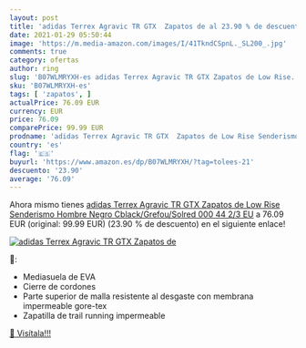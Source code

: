 ```yaml
---
layout: post
title: 'adidas Terrex Agravic TR GTX  Zapatos de al 23.90 % de descuento'
date: 2021-01-29 05:50:44
image: 'https://m.media-amazon.com/images/I/41TkndCSpnL._SL200_.jpg'
comments: true
category: ofertas
author: ring
slug: 'B07WLMRYXH-es adidas Terrex Agravic TR GTX Zapatos de Low Rise...'
sku: 'B07WLMRYXH-es'
tags: [ 'zapatos', ]
actualPrice: 76.09 EUR
currency: EUR
price: 76.09
comparePrice: 99.99 EUR
prodname: 'adidas Terrex Agravic TR GTX  Zapatos de Low Rise Senderismo Hombre  Negro  Cblack/Grefou/Solred 000   44 2/3 EU'
country: 'es'
flag: '🇪🇸'
buyurl: 'https://www.amazon.es/dp/B07WLMRYXH/?tag=tolees-21'
descuento: '23.90'
average: '76.09'
---
```


Ahora mismo tienes [adidas Terrex Agravic TR GTX  Zapatos de Low Rise Senderismo Hombre  Negro  Cblack/Grefou/Solred 000   44 2/3 EU](https://www.amazon.es/dp/B07WLMRYXH/?tag=tolees-21) a 76.09 EUR (original: 99.99 EUR) (23.90 %  de descuento) en el siguiente enlace!

[![adidas Terrex Agravic TR GTX  Zapatos de](https://m.media-amazon.com/images/I/41TkndCSpnL._SL200_.jpg)](https://www.amazon.es/dp/B07WLMRYXH/?tag=tolees-21)

🔎:

- Mediasuela de EVA
- Cierre de cordones
- Parte superior de malla resistente al desgaste con membrana impermeable gore-tex
- Zapatilla de trail running impermeable

[🛒 Visítala!!!](https://www.amazon.es/dp/B07WLMRYXH/?tag=tolees-21)
